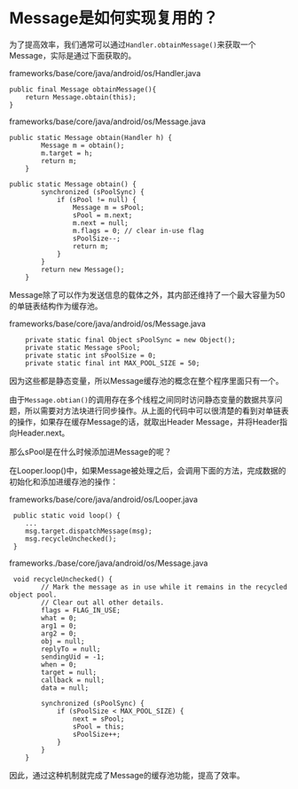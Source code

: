 # Message是如何实现复用的？

为了提高效率，我们通常可以通过`Handler.obtainMessage()`来获取一个Message，实际是通过下面获取的。

frameworks/base/core/java/android/os/Handler.java

```text
public final Message obtainMessage(){
    return Message.obtain(this);
}
```

frameworks/base/core/java/android/os/Message.java

```text
public static Message obtain(Handler h) {
        Message m = obtain();
        m.target = h;
        return m;
    }

public static Message obtain() {
        synchronized (sPoolSync) {
            if (sPool != null) {
                Message m = sPool;
                sPool = m.next;
                m.next = null;
                m.flags = 0; // clear in-use flag
                sPoolSize--;
                return m;
            }
        }
        return new Message();
    }
```

Message除了可以作为发送信息的载体之外，其内部还维持了一个最大容量为50的单链表结构作为缓存池。

frameworks/base/core/java/android/os/Message.java

```text
    private static final Object sPoolSync = new Object();
    private static Message sPool;
    private static int sPoolSize = 0;
    private static final int MAX_POOL_SIZE = 50;
```

因为这些都是静态变量，所以Message缓存池的概念在整个程序里面只有一个。

由于`Message.obtian()`的调用存在多个线程之间同时访问静态变量的数据共享问题，所以需要对方法块进行同步操作。从上面的代码中可以很清楚的看到对单链表的操作，如果存在缓存Message的话，就取出Header Message，并将Header指向Header.next。

那么sPool是在什么时候添加进Message的呢？

在Looper.loop\(\)中，如果Message被处理之后，会调用下面的方法，完成数据的初始化和添加进缓存池的操作：

frameworks/base/core/java/android/os/Looper.java

```text
 public static void loop() {
    ...
    msg.target.dispatchMessage(msg);
    msg.recycleUnchecked();
 }
```

frameworks./base/core/java/android/os/Message.java

```text
 void recycleUnchecked() {
        // Mark the message as in use while it remains in the recycled object pool.
        // Clear out all other details.
        flags = FLAG_IN_USE;
        what = 0;
        arg1 = 0;
        arg2 = 0;
        obj = null;
        replyTo = null;
        sendingUid = -1;
        when = 0;
        target = null;
        callback = null;
        data = null;

        synchronized (sPoolSync) {
            if (sPoolSize < MAX_POOL_SIZE) {
                next = sPool;
                sPool = this;
                sPoolSize++;
            }
        }
    }
```

因此，通过这种机制就完成了Message的缓存池功能，提高了效率。

